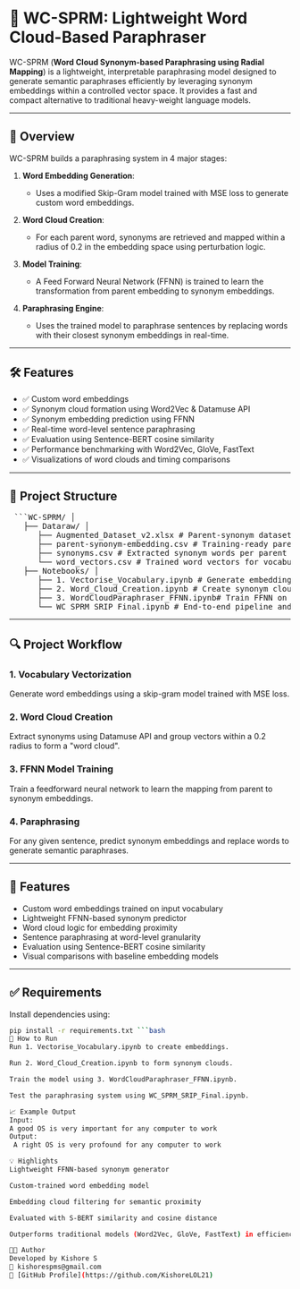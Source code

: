 # 🧠 WC-SPRM: Lightweight Word Cloud-Based Paraphraser

WC-SPRM (**Word Cloud Synonym-based Paraphrasing using Radial Mapping**) is a lightweight, interpretable paraphrasing model designed to generate semantic paraphrases efficiently by leveraging synonym embeddings within a controlled vector space. It provides a fast and compact alternative to traditional heavy-weight language models.

---

## 🚀 Overview

WC-SPRM builds a paraphrasing system in 4 major stages:

1. **Word Embedding Generation**: 
   - Uses a modified Skip-Gram model trained with MSE loss to generate custom word embeddings.

2. **Word Cloud Creation**: 
   - For each parent word, synonyms are retrieved and mapped within a radius of 0.2 in the embedding space using perturbation logic.

3. **Model Training**: 
   - A Feed Forward Neural Network (FFNN) is trained to learn the transformation from parent embedding to synonym embeddings.

4. **Paraphrasing Engine**: 
   - Uses the trained model to paraphrase sentences by replacing words with their closest synonym embeddings in real-time.

---

## 🛠️ Features

- ✅ Custom word embeddings
- ✅ Synonym cloud formation using Word2Vec & Datamuse API
- ✅ Synonym embedding prediction using FFNN
- ✅ Real-time word-level sentence paraphrasing
- ✅ Evaluation using Sentence-BERT cosine similarity
- ✅ Performance benchmarking with Word2Vec, GloVe, FastText
- ✅ Visualizations of word clouds and timing comparisons

---

## 📂 Project Structure

<pre lang="markdown"> ```WC-SPRM/ │
   ├── Dataraw/ │ 
      ├── Augmented_Dataset_v2.xlsx # Parent-synonym dataset with labels │
      ├── parent-synonym-embedding.csv # Training-ready parent-synonym embeddings │
      ├── synonyms.csv # Extracted synonym words per parent │ 
      └── word_vectors.csv # Trained word vectors for vocabulary │
   ├── Notebooks/ │
      ├── 1. Vectorise_Vocabulary.ipynb # Generate embeddings using modified Skip-gram │ 
      ├── 2. Word_Cloud_Creation.ipynb # Create synonym clouds using vector radius │ 
      ├── 3. WordCloudParaphraser_FFNN.ipynb# Train FFNN on word cloud data │ 
      └── WC_SPRM_SRIP_Final.ipynb # End-to-end pipeline and evaluation ``` </pre>


---

## 🔍 Project Workflow

### 1. Vocabulary Vectorization
Generate word embeddings using a skip-gram model trained with MSE loss.

### 2. Word Cloud Creation
Extract synonyms using Datamuse API and group vectors within a 0.2 radius to form a "word cloud".

### 3. FFNN Model Training
Train a feedforward neural network to learn the mapping from parent to synonym embeddings.

### 4. Paraphrasing
For any given sentence, predict synonym embeddings and replace words to generate semantic paraphrases.

---

## 📌 Features

- Custom word embeddings trained on input vocabulary
- Lightweight FFNN-based synonym predictor
- Word cloud logic for embedding proximity
- Sentence paraphrasing at word-level granularity
- Evaluation using Sentence-BERT cosine similarity
- Visual comparisons with baseline embedding models

---

## ✅ Requirements

Install dependencies using:

```bash
pip install -r requirements.txt ```bash
🚀 How to Run
Run 1. Vectorise_Vocabulary.ipynb to create embeddings.

Run 2. Word_Cloud_Creation.ipynb to form synonym clouds.

Train the model using 3. WordCloudParaphraser_FFNN.ipynb.

Test the paraphrasing system using WC_SPRM_SRIP_Final.ipynb.

📈 Example Output
Input:
A good OS is very important for any computer to work
Output:
 A right OS is very profound for any computer to work

💡 Highlights
Lightweight FFNN-based synonym generator

Custom-trained word embedding model

Embedding cloud filtering for semantic proximity

Evaluated with S-BERT similarity and cosine distance

Outperforms traditional models (Word2Vec, GloVe, FastText) in efficiency

🧑‍💻 Author
Developed by Kishore S
📧 kishorespms@gmail.com
🔗 [GitHub Profile](https://github.com/KishoreLOL21)
